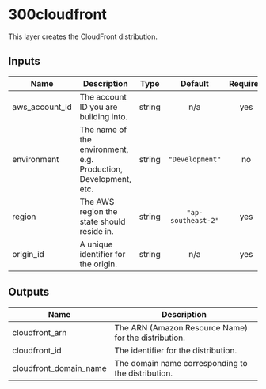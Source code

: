 # 300cloudfront

This layer creates the CloudFront distribution.

## Inputs

| Name | Description | Type | Default | Required |
|------|-------------|:----:|:-----:|:-----:|
| aws\_account\_id | The account ID you are building into. | string | n/a | yes |
| environment | The name of the environment, e.g. Production, Development, etc. | string | `"Development"` | no |
| region | The AWS region the state should reside in. | string | `"ap-southeast-2"` | yes |
| origin\_id | A unique identifier for the origin. | string | n/a | yes |


## Outputs

| Name | Description |
|------|-------------|
| cloudfront\_arn | The ARN (Amazon Resource Name) for the distribution. |
| cloudfront\_id | The identifier for the distribution. |
| cloudfront\_domain\_name | The domain name corresponding to the distribution. |
